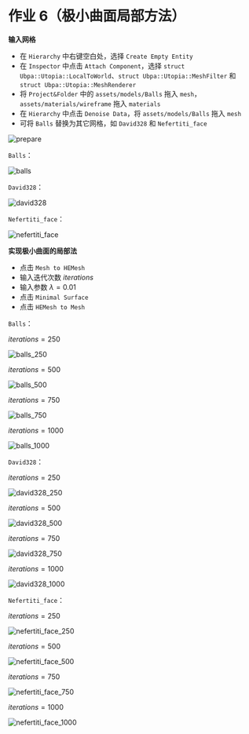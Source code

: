 # 作业 6（极小曲面局部方法）  

**输入网格**  

- 在 `Hierarchy` 中右键空白处，选择 `Create Empty Entity`  
- 在 `Inspector` 中点击 `Attach Component`，选择 `struct Ubpa::Utopia::LocalToWorld`、`struct Ubpa::Utopia::MeshFilter` 和 `struct Ubpa::Utopia::MeshRenderer`  
- 将 `Project&Folder` 中的 `assets/models/Balls` 拖入 `mesh`，`assets/materials/wireframe` 拖入 `materials`  
- 在 `Hierarchy` 中点击 `Denoise Data`，将 `assets/models/Balls` 拖入 `mesh`  
- 可将 `Balls` 替换为其它网格，如 `David328` 和 `Nefertiti_face`  

![prepare](images/prepare.jpg)

`Balls`：  

![balls](images/balls.jpg)

`David328`：  

![david328](images/david328.jpg)

`Nefertiti_face`：  

![nefertiti_face](images/nefertiti_face.jpg)

**实现极小曲面的局部法**  

- 点击 `Mesh to HEMesh`  
- 输入迭代次数 $iterations$  
- 输入参数 $\lambda=0.01$  
- 点击 `Minimal Surface`  
- 点击 `HEMesh to Mesh`  

`Balls`：  

$iterations=250$  

![balls_250](images/balls_250.jpg)

$iterations=500$  

![balls_500](images/balls_500.jpg)

$iterations=750$  

![balls_750](images/balls_750.jpg)

$iterations=1000$  

![balls_1000](images/balls_1000.jpg)

`David328`：  

$iterations=250$  

![david328_250](images/david328_250.jpg)

$iterations=500$  

![david328_500](images/david328_500.jpg)

$iterations=750$  

![david328_750](images/david328_750.jpg)

$iterations=1000$  

![david328_1000](images/david328_1000.jpg)

`Nefertiti_face`：  

$iterations=250$  

![nefertiti_face_250](images/nefertiti_face_250.jpg)

$iterations=500$  

![nefertiti_face_500](images/nefertiti_face_500.jpg)

$iterations=750$  

![nefertiti_face_750](images/nefertiti_face_750.jpg)

$iterations=1000$  

![nefertiti_face_1000](images/nefertiti_face_1000.jpg)